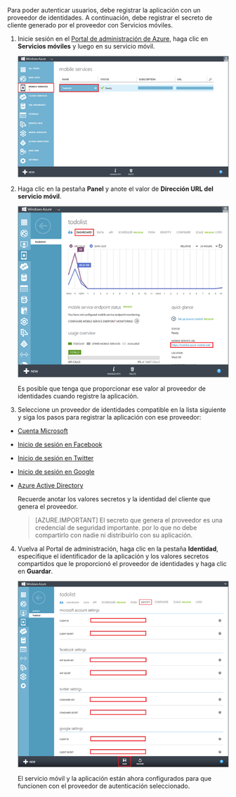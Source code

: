﻿

Para poder autenticar usuarios, debe registrar la aplicación con un proveedor de identidades. A continuación, debe registrar el secreto de cliente generado por el proveedor con Servicios móviles.

1. Inicie sesión en el [Portal de administración de Azure], haga clic en **Servicios móviles** y luego en su servicio móvil.

   	![](./media/mobile-services-register-authentication/mobile-services-selection.png)

2. Haga clic en la pestaña **Panel** y anote el valor de **Dirección URL del servicio móvil**.

   	![](./media/mobile-services-register-authentication/mobile-service-uri.png)

    Es posible que tenga que proporcionar ese valor al proveedor de identidades cuando registre la aplicación.

3. Seleccione un proveedor de identidades compatible en la lista siguiente y siga los pasos para registrar la aplicación con ese proveedor:

 - <a href="/es-es/documentation/articles/mobile-services-how-to-register-microsoft-authentication/" target="_blank">Cuenta Microsoft</a>
 - <a href="/es-es/documentation/articles/mobile-services-how-to-register-facebook-authentication/" target="_blank">Inicio de sesión en Facebook</a>
 - <a href="/es-es/documentation/articles/mobile-services-how-to-register-twitter-authentication/" target="_blank">Inicio de sesión en Twitter</a>
 - <a href="/es-es/documentation/articles/mobile-services-how-to-register-google-authentication/" target="_blank">Inicio de sesión en Google</a>
 - <a href="/es-es/documentation/articles/mobile-services-how-to-register-active-directory-authentication/" target="_blank">Azure Active Directory</a>


    Recuerde anotar los valores secretos y la identidad del cliente que genera el proveedor.

    > [AZURE.IMPORTANT] El secreto que genera el proveedor es una credencial de seguridad importante. por lo que no debe compartirlo con nadie ni distribuirlo con su aplicación.

4. Vuelva al Portal de administración, haga clic en la pestaña **Identidad**, especifique el identificador de la aplicación y los valores secretos compartidos que le proporcionó el proveedor de identidades y haga clic en **Guardar**.

   	![](./media/mobile-services-register-authentication/mobile-identity-tab.png)

	El servicio móvil y la aplicación están ahora configurados para que funcionen con el proveedor de autenticación seleccionado.

<!-- URLs. -->
[Portal de administración de Azure]: https://manage.windowsazure.com/
<!--HONumber=42-->

